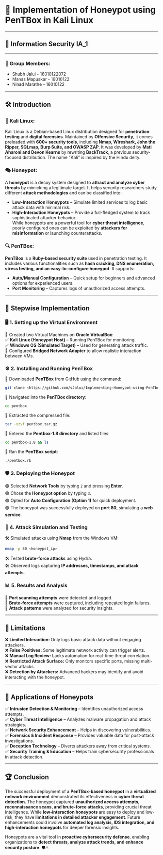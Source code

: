 # 🚀 **Implementation of Honeypot using PenTBox in Kali Linux**  
---  
## 🔐 **Information Security IA_1**  
---  
### 👥 **Group Members:**  
- Shubh Jalui - 16010122072 
- Manas Mapuskar - 16010122 
- Ninad Marathe - 16010122
---  
## 🛠 **Introduction**  
### 🐧 **Kali Linux:**  
Kali Linux is a Debian-based Linux distribution designed for **penetration testing** and **digital forensics**. Maintained by **Offensive Security**, it comes preloaded with **600+ security tools**, including **Nmap, Wireshark, John the Ripper, SQLmap, Burp Suite, and OWASP ZAP**. It was developed by **Mati Aharoni and Devon Kearns** by rewriting **BackTrack**, a previous security-focused distribution. The name "Kali" is inspired by the Hindu deity.  
  
### 🎭 **Honeypot:**  
A **honeypot** is a decoy system designed to **attract and analyze cyber threats** by mimicking a legitimate target. It helps security researchers study different **attack methodologies** and can be classified into:  
- **Low-Interaction Honeypots** – Simulate limited services to log basic attack data with minimal risk.  
- **High-Interaction Honeypots** – Provide a full-fledged system to track sophisticated attacker behavior.  
While honeypots are a powerful tool for **cyber threat intelligence**, poorly configured ones can be exploited by **attackers for misinformation** or launching counterattacks.  
  
### 🔍 **PenTBox:**  
**PenTBox** is a **Ruby-based security suite** used in penetration testing. It includes various functionalities such as **hash cracking, DNS enumeration, stress testing, and an easy-to-configure honeypot**. It supports:  
- **Auto/Manual Configuration** – Quick setup for beginners and advanced options for experienced users.  
- **Port Monitoring** – Captures logs of unauthorized access attempts.  
  
---  
## 📜 **Stepwise Implementation**  
### 🖥 **1. Setting up the Virtual Environment**  
🔹 Created two Virtual Machines on **Oracle VirtualBox**:  
✅ **Kali Linux (Honeypot Host)** – Running PenTBox for monitoring.  
✅ **Windows OS (Simulated Target)** – Used for generating attack traffic.  
🔹 Configured **Bridged Network Adapter** to allow realistic interaction between VMs.  
  
### ⚙ **2. Installing and Running PenTBox**  
🔸 Downloaded **PenTBox** from GitHub using the command:  
```bash  
git clone <https://github.com/sJalui/Implementing-Honeypot-using-PenTbox-in-Kali-Linux>  
```  
🔸 Navigated into the **PenTBox directory**:  
```bash  
cd pentbox  
```  
🔸 Extracted the compressed file:  
```bash  
tar -xzvf pentbox.tar.gz  
```  
🔸 Entered the **Pentbox-1.8 directory** and listed files:  
```bash  
cd pentbox-1.8 && ls  
```  
🔸 Ran the **PenTBox script**:  
```bash  
./pentbox.rb  
```  
  
### 🛡 **3. Deploying the Honeypot**  
🟢 Selected **Network Tools** by typing `2` and pressing **Enter**.  
🟢 Chose the **Honeypot option** by typing `3`.  
🟢 Opted for **Auto Configuration (Option 1)** for quick deployment.  
🟢 The honeypot was successfully deployed on **port 80**, simulating a **web service**.  
  
### 🏹 **4. Attack Simulation and Testing**  
🛠 Simulated attacks using **Nmap** from the Windows VM:  
```bash  
nmap -p 80 <honeypot_ip>  
```  
🛠 Tested **brute-force attacks** using Hydra.  
🛠 Observed logs capturing **IP addresses, timestamps, and attack attempts**.  
  
### 📊 **5. Results and Analysis**  
📌 **Port scanning attempts** were detected and logged.  
📌 **Brute-force attempts** were captured, including repeated login failures.  
📌 **Attack patterns** were analyzed for security insights.  
  
---  
## 🚧 **Limitations**  
❌ **Limited Interaction:** Only logs basic attack data without engaging attackers.  
❌ **False Positives:** Some legitimate network activity can trigger alerts.  
❌ **Manual Log Review:** Lacks automation for real-time threat correlation.  
❌ **Restricted Attack Surface:** Only monitors specific ports, missing multi-vector attacks.  
❌ **Detection by Attackers:** Advanced hackers may identify and avoid interacting with the honeypot.  
  
---  
## 🎯 **Applications of Honeypots**  
✅ **Intrusion Detection & Monitoring** – Identifies unauthorized access attempts.  
✅ **Cyber Threat Intelligence** – Analyzes malware propagation and attack strategies.  
✅ **Network Security Enhancement** – Helps in discovering vulnerabilities.  
✅ **Forensics & Incident Response** – Provides valuable data for post-attack investigations.  
✅ **Deception Technology** – Diverts attackers away from critical systems.  
✅ **Security Training & Education** – Helps train cybersecurity professionals in attack detection.  
  
---  
## 🏆 **Conclusion**  
The successful deployment of a **PenTBox-based honeypot** in a **virtualized network environment** demonstrated its effectiveness in **cyber threat detection**. The honeypot captured **unauthorized access attempts, reconnaissance scans, and brute-force attacks**, providing crucial threat intelligence. While **low-interaction honeypots** are easy to deploy and low-risk, they have **limitations in detailed attacker engagement**. Future enhancements could involve **automated log analysis, IDS integration, and high-interaction honeypots** for deeper forensic insights.  

Honeypots are a vital tool in **proactive cybersecurity defense**, enabling organizations to **detect threats, analyze attack trends, and enhance security posture**. 🛡🔥

